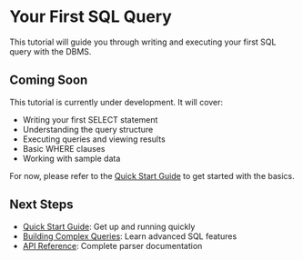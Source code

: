 # Your First SQL Query

This tutorial will guide you through writing and executing your first SQL query with the DBMS.

## Coming Soon

This tutorial is currently under development. It will cover:

- Writing your first SELECT statement
- Understanding the query structure
- Executing queries and viewing results
- Basic WHERE clauses
- Working with sample data

For now, please refer to the [Quick Start Guide](quickstart.md) to get started with the basics.

## Next Steps

- [Quick Start Guide](quickstart.md): Get up and running quickly
- [Building Complex Queries](complex-queries.md): Learn advanced SQL features
- [API Reference](../api/parser.md): Complete parser documentation
